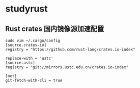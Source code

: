 # studyrust



## Rust crates 国内镜像源加速配置

```shell
sudo vim ~/.cargo/config
[source.crates-io]
registry = "https://github.com/rust-lang/crates.io-index"

replace-with = 'ustc'
[source.ustc]
registry = "git://mirrors.ustc.edu.cn/crates.io-index"

[net]
git-fetch-with-cli = true

```

